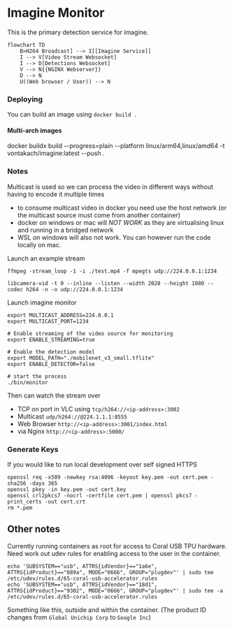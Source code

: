 # Imagine Monitor

This is the primary detection service for imagine.

```mermaid
flowchart TD
    B>H264 Broadcast] --> I[[Imagine Service]]
    I --> V[Video Stream Websocket]
    I --> D[Detections Websocket]
    V --> N{{NGINX Webserver}}
    D --> N
    U((Web browser / User)) --> N
```

### Deploying

You can build an image using `docker build .`

#### Multi-arch images

docker buildx build --progress=plain --platform linux/arm64,linux/amd64 -t vontakach/imagine:latest --push .

### Notes

Multicast is used so we can process the video in different ways without having to encode it multiple times

* to consume multicast video in docker you need use the host network (or the multicast source must come from another container)
* docker on windows or mac will *NOT WORK* as they are virtualising linux and running in a bridged network
* WSL on windows will also not work. You can however run the code locally on mac.

Launch an example stream

```shell
ffmpeg -stream_loop -1 -i ./test.mp4 -f mpegts udp://224.0.0.1:1234

libcamera-vid -t 0 --inline --listen --width 2028 --height 1080 --codec h264 -n -o udp://224.0.0.1:1234
```

Launch imagine monitor

```shell
export MULTICAST_ADDRESS=224.0.0.1
export MULTICAST_PORT=1234

# Enable streaming of the video source for monitoring
export ENABLE_STREAMING=true

# Enable the detection model
export MODEL_PATH="./mobilenet_v3_small.tflite"
export ENABLE_DETECTOR=false

# start the process
./bin/monitor
```

Then can watch the stream over

* TCP on port in VLC using `tcp/h264://<ip-address>:3002`
* Multicast `udp/h264://@224.1.1.1:8555`
* Web Browser `http://<ip-address>:3001/index.html`
* via Nginx `http://<ip-address>:5000/`

### Generate Keys

If you would like to run local development over self signed HTTPS

```shell
openssl req -x509 -newkey rsa:4096 -keyout key.pem -out cert.pem -sha256 -days 365
openssl pkey -in key.pem -out cert.key
openssl crl2pkcs7 -nocrl -certfile cert.pem | openssl pkcs7 -print_certs -out cert.crt
rm *.pem
```

## Other notes

Currently running containers as root for access to Coral USB TPU hardware.
Need work out udev rules for enabling access to the user in the container.

```
echo 'SUBSYSTEM=="usb", ATTRS{idVendor}=="1a6e", ATTRS{idProduct}=="089a", MODE="0666", GROUP="plugdev"' | sudo tee /etc/udev/rules.d/65-coral-usb-accelerator.rules
echo 'SUBSYSTEM=="usb", ATTRS{idVendor}=="18d1", ATTRS{idProduct}=="9302", MODE="0666", GROUP="plugdev"' | sudo tee -a /etc/udev/rules.d/65-coral-usb-accelerator.rules
```

Something like this, outside and within the container.
(The product ID changes from `Global Unichip Corp` to `Google Inc`)
